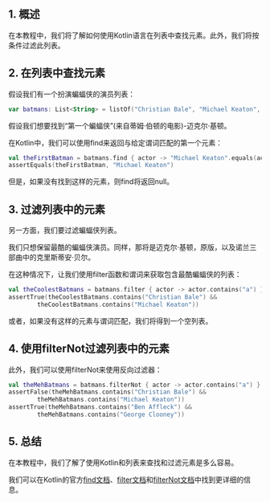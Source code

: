 ## 1. 概述

在本教程中，我们将了解如何使用Kotlin语言在列表中查找元素。此外，我们将按条件过滤此列表。

## 2. 在列表中查找元素

假设我们有一个扮演蝙蝠侠的演员列表：

```kotlin
var batmans: List<String> = listOf("Christian Bale", "Michael Keaton", "Ben Affleck", "George Clooney")
```

假设我们想要找到“第一个蝙蝠侠”(来自蒂姆·伯顿的电影)-迈克尔·基顿。

在Kotlin中，我们可以使用find来返回与给定谓词匹配的第一个元素：

```kotlin
val theFirstBatman = batmans.find { actor -> "Michael Keaton".equals(actor) }
assertEquals(theFirstBatman, "Michael Keaton")
```

但是，如果没有找到这样的元素，则find将返回null。

## 3. 过滤列表中的元素

另一方面，我们要过滤蝙蝠侠列表。

我们只想保留最酷的蝙蝠侠演员。同样，那将是迈克尔·基顿，原版，以及诺兰三部曲中的克里斯蒂安·贝尔。

在这种情况下，让我们使用filter函数和谓词来获取包含最酷蝙蝠侠的列表：

```kotlin
val theCoolestBatmans = batmans.filter { actor -> actor.contains("a") }
assertTrue(theCoolestBatmans.contains("Christian Bale") &&
        theCoolestBatmans.contains("Michael Keaton"))
```

或者，如果没有这样的元素与谓词匹配，我们将得到一个空列表。

## 4. 使用filterNot过滤列表中的元素

此外，我们可以使用filterNot来使用反向过滤器：

```kotlin
val theMehBatmans = batmans.filterNot { actor -> actor.contains("a") }
assertFalse(theMehBatmans.contains("Christian Bale") &&
        theMehBatmans.contains("Michael Keaton"))
assertTrue(theMehBatmans.contains("Ben Affleck") &&
        theMehBatmans.contains("George Clooney"))
```

## 5. 总结

在本教程中，我们了解了使用Kotlin和列表来查找和过滤元素是多么容易。

我们可以在Kotlin的官方[find文档](https://kotlinlang.org/api/latest/jvm/stdlib/kotlin.collections/find.html)、[filter文档](https://kotlinlang.org/api/latest/jvm/stdlib/kotlin.collections/filter.html)和[filterNot文档](https://kotlinlang.org/api/latest/jvm/stdlib/kotlin.collections/filter-not.html)中找到更详细的信息。